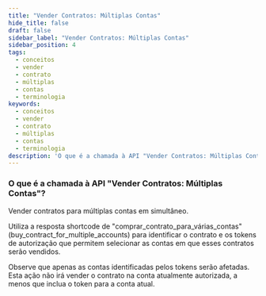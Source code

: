 ```yaml
---
title: "Vender Contratos: Múltiplas Contas"
hide_title: false
draft: false
sidebar_label: "Vender Contratos: Múltiplas Contas"
sidebar_position: 4
tags:
  - conceitos
  - vender
  - contrato
  - múltiplas
  - contas
  - terminologia
keywords:
  - conceitos
  - vender
  - contrato
  - múltiplas
  - contas
  - terminologia
description: 'O que é a chamada à API "Vender Contratos: Múltiplas Contas?'
---
```


### O que é a chamada à API "Vender Contratos: Múltiplas Contas"?

Vender contratos para múltiplas contas em simultâneo.

Utiliza a resposta shortcode de "comprar_contrato_para_várias_contas" (buy_contract_for_multiple_accounts) para identificar o contrato e os tokens de autorização que permitem selecionar as contas em que esses contratos serão vendidos.

Observe que apenas as contas identificadas pelos tokens serão afetadas. Esta ação não irá vender o contrato na conta atualmente autorizada, a menos que inclua o token para a conta atual.
